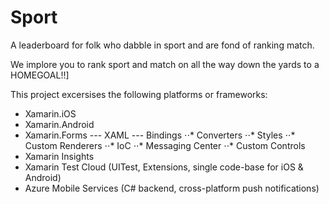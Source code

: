 # Sport
A leaderboard for folk who dabble in sport and are fond of ranking match.

We implore you to rank sport and match on all the way down the yards to a HOMEGOAL!!]

This project excersises the following platforms or frameworks:
- Xamarin.iOS
- Xamarin.Android
- Xamarin.Forms
--- XAML
--- Bindings
⋅⋅* Converters
⋅⋅* Styles
⋅⋅* Custom Renderers
⋅⋅* IoC
⋅⋅* Messaging Center
⋅⋅* Custom Controls
- Xamarin Insights
- Xamarin Test Cloud (UITest, Extensions, single code-base for iOS & Android)
- Azure Mobile Services (C# backend, cross-platform push notifications)